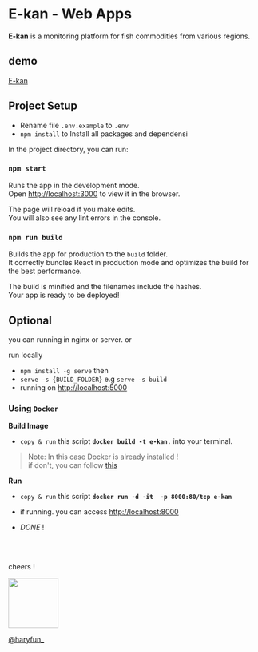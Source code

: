 # E-kan - Web Apps
__E-kan__ is a monitoring platform for fish commodities from various regions.


## demo

[E-kan](https://e-kan-df692.web.app/)

## Project Setup
 - Rename file `.env.example` to `.env `
 - `npm install` to Install all packages and dependensi



In the project directory, you can run:

### `npm start`

Runs the app in the development mode.\
Open [http://localhost:3000](http://localhost:3000) to view it in the browser.

The page will reload if you make edits.\
You will also see any lint errors in the console.

### `npm run build`

Builds the app for production to the `build` folder.\
It correctly bundles React in production mode and optimizes the build for the best performance.

The build is minified and the filenames include the hashes.\
Your app is ready to be deployed!

## Optional
you can running in nginx or server.
or

run locally
-  ```npm install -g serve``` then
- ```serve -s {BUILD_FOLDER}``` e.g `serve -s build`
- running on [http://localhost:5000](http://localhost:5000)


### Using `Docker`
__Build Image__
 - `copy & run` this script __`docker build -t e-kan.`__ into your terminal.
 
 > Note: In this case Docker is already installed ! <br>if don't, you can follow [this](http://localhost:3000)
 
__Run__

 - `copy & run` this script __`docker run -d -it  -p 8000:80/tcp e-kan`__
 
 - if running. you can access [http://localhost:8000](http://localhost:8000)
 - _DONE_ !


<br><br>


cheers !


<img src="https://d2fltix0v2e0sb.cloudfront.net/dev-badge.svg" width="100" height="100" />

[@haryfun_](https://hary.fun)